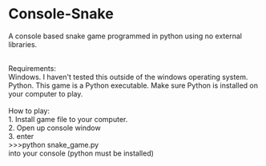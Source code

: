 # Console-Snake
A console based snake game programmed in python using no external libraries. 

<br>
Requirements:
<br>
Windows. I haven't tested this outside of the windows operating system.
<br>
Python. This game is a Python executable. Make sure Python is installed on your computer to play.
<br>
<br>
How to play:
<br>
1. Install game file to your computer.<br>
2. Open up console window<br>
3. enter <br>>>>python snake_game.py <br>into your console (python must be installed)
